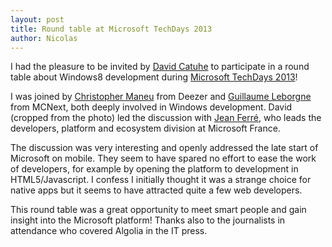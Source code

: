 ```yaml
---
layout: post
title: Round table at Microsoft TechDays 2013
author: Nicolas
---
```


I had the pleasure to be invited by [David
Catuhe][1] to participate in a round table about
Windows8 development during [Microsoft TechDays
2013][2]!

I was joined by [Christopher Maneu][3] from Deezer and
[Guillaume Leborgne][4] from
MCNext, both deeply involved in Windows development. David (cropped from the
photo) led the discussion with [Jean Ferré][5], who
leads the developers, platform and ecosystem division at Microsoft France.

The discussion was very interesting and openly addressed the late start of
Microsoft on mobile. They seem to have spared no effort to ease the work of
developers, for example by opening the platform to development in
HTML5/Javascript. I confess I initially thought it was a strange choice for
native apps but it seems to have attracted quite a few web developers.

This round table was a great opportunity to meet smart people and gain insight
into the Microsoft platform! Thanks also to the journalists in attendance who
covered Algolia in the IT press.


[1]: https://twitter.com/deltakosh
[2]: http://www.microsoft.com/france/mstechdays/
[3]: http://blog.maneu.net
[4]: https://fr.linkedin.com/pub/guillaume-leborgne/27/5b7/48
[5]: http://www.microsoft.com/france/microsoft-en-france/microsoft-france/equipe-dirigeante/jean-ferre.aspx
